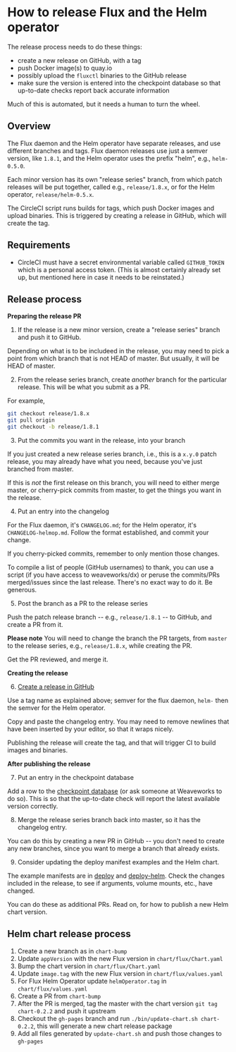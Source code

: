 # How to release Flux and the Helm operator

The release process needs to do these things:

 - create a new release on GitHub, with a tag
 - push Docker image(s) to quay.io
 - possibly upload the `fluxctl` binaries to the GitHub release
 - make sure the version is entered into the checkpoint database so
   that up-to-date checks report back accurate information

Much of this is automated, but it needs a human to turn the wheel.

## Overview

The Flux daemon and the Helm operator have separate releases, and use
different branches and tags. Flux daemon releases use just a semver
version, like `1.8.1`, and the Helm operator uses the prefix "helm",
e.g., `helm-0.5.0`.

Each minor version has its own "release series" branch, from which
patch releases will be put together, called e.g., `release/1.8.x`, or
for the Helm operator, `release/helm-0.5.x`.

The CircleCI script runs builds for tags, which push Docker images and
upload binaries. This is triggered by creating a release in GitHub,
which will create the tag.

## Requirements

- CircleCI must have a secret environmental variable called
  `GITHUB_TOKEN` which is a personal access token. (This is almost
  certainly already set up, but mentioned here in case it needs to be
  reinstated.)

## Release process

**Preparing the release PR**

1. If the release is a new minor version, create a "release series"
   branch and push it to GitHub.

Depending on what is to be includeed in the release, you may need to
pick a point from which branch that is not HEAD of master. But
usually, it will be HEAD of master.

2. From the release series branch, create _another_ branch for the
   particular release. This will be what you submit as a PR.

For example,

```sh
git checkout release/1.8.x
git pull origin
git checkout -b release/1.8.1
```

3. Put the commits you want in the release, into your branch

If you just created a new release series branch, i.e., this is a
`x.y.0` patch release, you may already have what you need, because
you've just branched from master.

If this is _not_ the first release on this branch, you will need to
either merge master, or cherry-pick commits from master, to get the
things you want in the release.

4. Put an entry into the changelog

For the Flux daemon, it's `CHANGELOG.md`; for the Helm operator, it's
`CHANGELOG-helmop.md`. Follow the format established, and commit your
change.

If you cherry-picked commits, remember to only mention those changes.

To compile a list of people (GitHub usernames) to thank, you can use a
script (if you have access to weaveworks/dx) or peruse the commits/PRs
merged/issues since the last release. There's no exact way to do
it. Be generous.

5. Post the branch as a PR to the release series

Push the patch release branch -- e.g., `release/1.8.1` -- to GitHub,
and create a PR from it.

**Please note** You will need to change the branch the PR targets,
from `master` to the release series, e.g., `release/1.8.x`, while
creating the PR.

Get the PR reviewed, and merge it.

**Creating the release**

6. [Create a release in GitHub](https://github.com/weaveworks/flux/releases/new)

Use a tag name as explained above; semver for the flux daemon, `helm-`
then the semver for the Helm operator.

Copy and paste the changelog entry. You may need to remove newlines
that have been inserted by your editor, so that it wraps nicely.

Publishing the release will create the tag, and that will trigger CI
to build images and binaries.

**After publishing the release**

7. Put an entry in the checkpoint database

Add a row to the [checkpoint
database](https://checkpoint-api.weave.works/admin) (or ask someone at
Weaveworks to do so). This is so that the up-to-date check will report
the latest available version correctly.

8. Merge the release series branch back into master, so it has the
   changelog entry.

You can do this by creating a new PR in GitHub -- you don't need to
create any new branches, since you want to merge a branch that already
exists.

9. Consider updating the deploy manifest examples and the Helm
   chart.

The example manifests are in [deploy](./deploy/) and
[deploy-helm](./deploy-helm/). Check the changes included in the
release, to see if arguments, volume mounts, etc., have changed.

You can do these as additional PRs. Read on, for how to publish a new
Helm chart version.

## Helm chart release process

1. Create a new branch as in `chart-bump`
2. Update `appVersion` with the new Flux version in `chart/flux/Chart.yaml`
3. Bump the chart version in `chart/flux/Chart.yaml`
4. Update `image.tag` with the new Flux version in `chart/flux/values.yaml`
5. For Flux Helm Operator update `helmOperator.tag` in `chart/flux/values.yaml`
6. Create a PR from `chart-bump`
7. After the PR is merged, tag the master with the chart version `git tag chart-0.2.2` and push it upstream
8. Checkout the `gh-pages` branch and run `./bin/update-chart.sh chart-0.2.2`, this will generate a new chart release package
9. Add all files generated by `update-chart.sh` and push those changes to `gh-pages`
